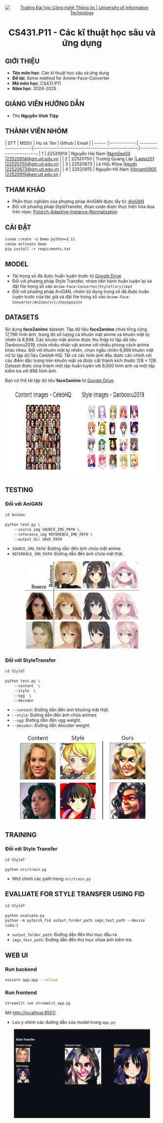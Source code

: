 <p align="center">
  <a href="https://www.uit.edu.vn/" title="Trường Đại học Công nghệ Thông tin" style="border: 5;">
    <img src="https://i.imgur.com/WmMnSRt.png" alt="Trường Đại học Công nghệ Thông tin | University of Information Technology">
  </a>
</p>

<!-- Title -->
<h1 align="center"><b>CS431.P11 - Các kĩ thuật học sâu và ứng dụng</b></h1>


## GIỚI THIỆU

<a name="gioithieumonhoc"></a>

- **Tên môn học**: Các kĩ thuật học sâu và ứng dụng
- **Đề tài**: Some method for Anime-Face-Converter 
- **Mã môn học**: CS431.P11
- **Năm học**: 2024-2025

## GIẢNG VIÊN HƯỚNG DẪN

<a name="giangvien"></a>

- Ths **Nguyễn Vinh Tiệp**

## THÀNH VIÊN NHÓM

<a name="thanhvien"></a>
| STT | MSSV | Họ và Tên | Github | Email |
| ------ |:-------------:| ----------------------:|-----------------------------------------------------:|-------------------------:
| 1 | 22520914 | Nguyễn Hải Nam |[NamSee04](https://github.com/NamSee04) |22520914@gm.uit.edu.vn |
| 2 | 22520750 | Trương Quang Lập |[Laptq201](https://github.com/Laptq201) |22520750@gm.uit.edu.vn |
| 3 | 22520673 | Lê Hữu Khoa |[kevdn](https://github.com/kevdn) |22520673@gm.uit.edu.vn |
| 4 | 22520915 | Nguyễn Hồ Nam |[Honam0905 ](https://github.com/Honam0905) |22520915@gm.uit.edu.vn |


## THAM KHẢO

<a name="thamkhao"></a>

- Phần thực nghiệm của phương pháp AniGAN được lấy từ: [AniGAN](https://github.com/bing-li-ai/AniGAN)
- Đối với phương pháp StyleTransfer, đoạn code được thực hiện hóa dựa trên repo: [Pytorch-Adaptive-Instance-Normalization](https://github.com/CellEight/Pytorch-Adaptive-Instance-Normalization)

## CÀI ĐẶT

```
conda create -n Demo python=3.11
conda activate Demo
pip install -r requirments.txt 
```

## MODEL

- Tải trọng số đã được huấn luyện trước từ [Google Drive](https://drive.google.com/file/d/1xw2aB4Tw3Qo5C8OKVN6DlkEZwmS9N9Vj/view?usp=sharing)
- Đối với phương pháp Style Transfer, nhóm tiến hành huấn luyện lại và đặt file trọng số vào `Anime-Face-Converter/StyleT/src/ckpt`
- Đối với phương pháp AniGAN, nhóm sử dụng trọng số đã được huấn luyện trước của tác giả và đặt file trọng số vào `Anime-Face-Converter/AniGan/src/checkpoints`



## DATASETS

Sử dụng **face2anime** dataset. Tập dữ liệu **face2anime** chứa tổng cộng 17,796 hình ảnh, trong đó số lượng cả khuôn mặt anime và khuôn mặt tự nhiên là 8,898. Các khuôn mặt anime được thu thập từ tập dữ liệu Danbooru2019, chứa nhiều nhân vật anime với nhiều phong cách anime khác nhau. Đối với khuôn mặt tự nhiên, chọn ngẫu nhiên 8,898 khuôn mặt nữ từ tập dữ liệu CelebA-HQ. Tất cả các hình ảnh đều được căn chỉnh với các điểm đặc trưng trên khuôn mặt và được cắt thành kích thước 128 × 128. Dataset được chia  thành một tập huấn luyện với 8,000 hình ảnh và một tập kiểm tra với 898 hình ảnh.

Bạn có thể tải tập dữ liệu **face2anime** từ [Google Drive](https://drive.google.com/file/d/1Exc6QumR2r0aFUtfHOdAgle4F4I9zwF3/view?usp=sharing).

<p align="center"> 
  <img src="./imgs/train.png" height="290">
</p>

## TESTING

### Đối với AniGAN

```
cd AniGan

python test.py \
    --source_img SOURCE_IMG_PATH \
    --reference_img REFERENCE_IMG_PATH \
    --output_dir SAVE_PATH
```

- `SOURCE_IMG_PATH`: Đường dẫn đến ảnh chứa mặt anime.
- `REFERENCE_IMG_PATH`: Đường dẫn đến ảnh chứa mặt thật.

<p align="center"> 
  <img src="./imgs/top.jpg" height="290">
</p>

### Đối với StyleTransfer

```
cd StyleT

python test.py \
    --content  \
    --style  \
    --vgg  \
    --decoder 
```

- `--content`: Đường dẫn đến ảnh khuông mặt thật.
- `--style`: Đường dẫn đến ảnh chứa animes
- `--vgg`: Đường dẫn đến vgg weight.
- `--decoder`: Đường dẫn decoder weight.

<p align="center"> 
  <img src="./imgs/stylet.png" height="290">
</p>

## TRAINING

### Đối với Style Transfer

```
cd StyleT

python src/train.py 
```

* Nhớ chỉnh các path trong `scr/train.py`

## EVALUATE FOR STYLE TRANSFER USING FID

```
cd StyleT

python evaluate.py
python -m pytorch_fid output_folder_path imgs_test_path --device cuda:1
```

- `output_folder_path`: Đường dẫn đến thư mục đầu ra.
- `imgs_test_path`: Đường dẫn đến thư mục chứa ảnh kiểm tra.

## WEB UI

### Run backend

```bash
uvicorn app:app --reload
```

### Run frontend

```bash
streamlit run streamlit_app.py
```

Mở [http://localhost:8501/](http://localhost:8501/)

* Lưu ý chỉnh các đường dẫn của model trong `app.py`

<p align="center"> 
  <img src="./imgs/ui.jpeg" height="290">
</p>